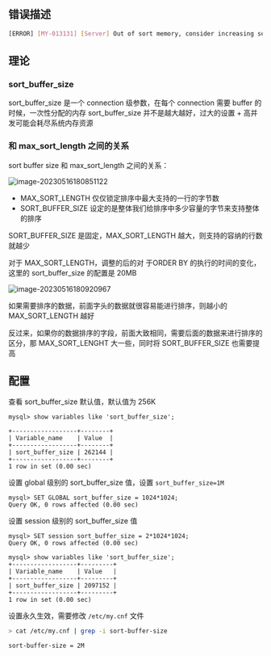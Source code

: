 ## 错误描述

```bash
[ERROR] [MY-013131] [Server] Out of sort memory, consider increasing server sort buffer size!
```

## 理论

### sort_buffer_size

sort_buffer_size 是一个 connection 级参数，在每个 connection 需要 buffer 的时候，一次性分配的内存
sort_buffer_size 并不是越大越好，过大的设置 + 高并发可能会耗尽系统内存资源

### 和 max_sort_length 之间的关系

sort buffer size 和 max_sort_length 之间的关系：

![image-20230516180851122](.assets/MY-013131ER_SERVER_OUT_OF_SORTMEMORY/image-20230516180851122.png)


- MAX_SORT_LENGTH 仅仅锁定排序中最大支持的一行的字节数
- SORT_BUFFER_SIZE 设定的是整体我们给排序中多少容量的字节来支持整体的排序

SORT_BUFFER_SIZE 是固定，MAX_SORT_LENGTH 越大，则支持的容纳的行数就越少

对于 MAX_SORT_LENGTH，调整的后的对 于ORDER BY 的执行的时间的变化，这里的 sort_buffer_size 的配置是 20MB

![image-20230516180920967](.assets/MY-013131ER_SERVER_OUT_OF_SORTMEMORY/image-20230516180920967.png)

如果需要排序的数据，前面字头的数据就很容易能进行排序，则越小的 MAX_SORT_LENGTH 越好

反过来，如果你的数据排序的字段，前面大致相同，需要后面的数据来进行排序的区分，那 MAX_SORT_LENGHT 大一些，同时将 SORT_BUFFER_SIZE 也需要提高

## 配置

查看 sort_buffer_size 默认值，默认值为 256K

```mysql
mysql> show variables like 'sort_buffer_size';

+------------------+--------+
| Variable_name    | Value  |
+------------------+--------+
| sort_buffer_size | 262144 |
+------------------+--------+
1 row in set (0.00 sec)
```

设置 global 级别的 sort_buffer_size 值，设置 `sort_buffer_size=1M`

```mysql
mysql> SET GLOBAL sort_buffer_size = 1024*1024;
Query OK, 0 rows affected (0.00 sec)
```

设置 session 级别的 sort_buffer_size 值

```mysql
mysql> SET session sort_buffer_size = 2*1024*1024;
Query OK, 0 rows affected (0.00 sec)
 
mysql> show variables like 'sort_buffer_size';
+------------------+---------+
| Variable_name    | Value   |
+------------------+---------+
| sort_buffer_size | 2097152 |
+------------------+---------+
1 row in set (0.00 sec)
```

设置永久生效，需要修改 `/etc/my.cnf` 文件

```bash
> cat /etc/my.cnf | grep -i sort-buffer-size

sort-buffer-size = 2M

```
